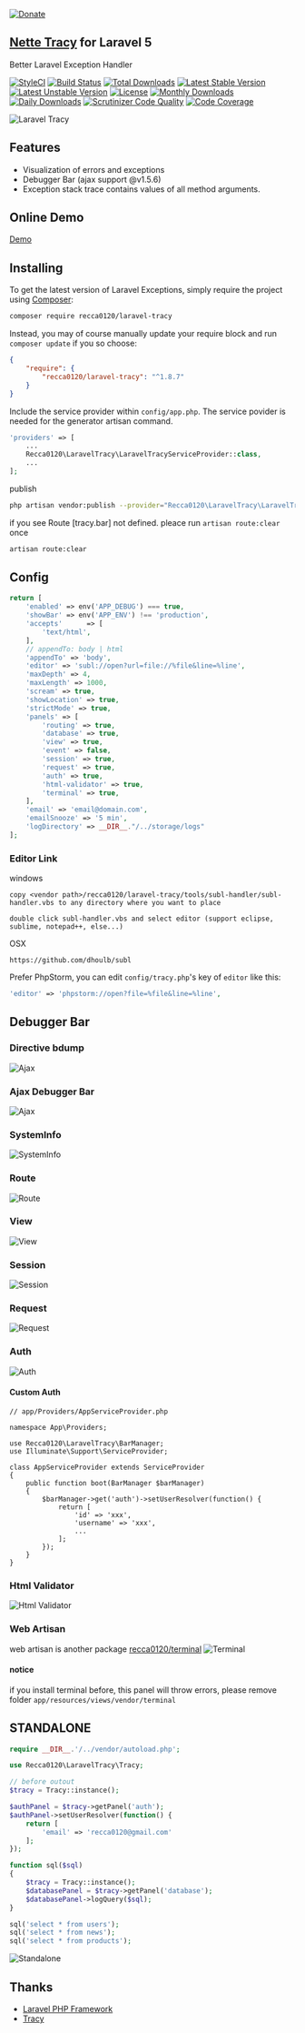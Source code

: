 [![Donate](https://img.shields.io/badge/Donate-PayPal-green.svg)](https://www.paypal.com/cgi-bin/webscr?cmd=_s-xclick&hosted_button_id=YNNLC9V28YDPN)

## [Nette Tracy](https://github.com/nette/tracy.git) for Laravel 5

Better Laravel Exception Handler

[![StyleCI](https://styleci.io/repos/40661503/shield?style=flat)](https://styleci.io/repos/40661503)
[![Build Status](https://travis-ci.org/recca0120/laravel-tracy.svg)](https://travis-ci.org/recca0120/laravel-tracy)
[![Total Downloads](https://poser.pugx.org/recca0120/laravel-tracy/d/total.svg)](https://packagist.org/packages/recca0120/laravel-tracy)
[![Latest Stable Version](https://poser.pugx.org/recca0120/laravel-tracy/v/stable.svg)](https://packagist.org/packages/recca0120/laravel-tracy)
[![Latest Unstable Version](https://poser.pugx.org/recca0120/laravel-tracy/v/unstable.svg)](https://packagist.org/packages/recca0120/laravel-tracy)
[![License](https://poser.pugx.org/recca0120/laravel-tracy/license.svg)](https://packagist.org/packages/recca0120/laravel-tracy)
[![Monthly Downloads](https://poser.pugx.org/recca0120/laravel-tracy/d/monthly)](https://packagist.org/packages/recca0120/laravel-tracy)
[![Daily Downloads](https://poser.pugx.org/recca0120/laravel-tracy/d/daily)](https://packagist.org/packages/recca0120/laravel-tracy)
[![Scrutinizer Code Quality](https://scrutinizer-ci.com/g/recca0120/laravel-tracy/badges/quality-score.png?b=master)](https://scrutinizer-ci.com/g/recca0120/laravel-tracy/?branch=master)
[![Code Coverage](https://scrutinizer-ci.com/g/recca0120/laravel-tracy/badges/coverage.png?b=master)](https://scrutinizer-ci.com/g/recca0120/laravel-tracy/?branch=master)

![Laravel Tracy](https://user-images.githubusercontent.com/1390554/27463755-382577ac-57fc-11e7-87e5-80eb39db0683.png)

## Features
- Visualization of errors and exceptions
- Debugger Bar (ajax support @v1.5.6)
- Exception stack trace contains values of all method arguments.

## Online Demo
[Demo](https://cdn.rawgit.com/recca0120/laravel-tracy/master/docs/tracy-exception.html)

## Installing

To get the latest version of Laravel Exceptions, simply require the project using [Composer](https://getcomposer.org):

```bash
composer require recca0120/laravel-tracy
```

Instead, you may of course manually update your require block and run `composer update` if you so choose:

```json
{
    "require": {
        "recca0120/laravel-tracy": "^1.8.7"
    }
}
```

Include the service provider within `config/app.php`. The service povider is needed for the generator artisan command.

```php
'providers' => [
    ...
    Recca0120\LaravelTracy\LaravelTracyServiceProvider::class,
    ...
];
```

publish

```bash
php artisan vendor:publish --provider="Recca0120\LaravelTracy\LaravelTracyServiceProvider"
```

if you see Route [tracy.bar] not defined. pleace run `artisan route:clear` once

```bash
artisan route:clear
```

## Config
```php
return [
    'enabled' => env('APP_DEBUG') === true,
    'showBar' => env('APP_ENV') !== 'production',
    'accepts'      => [
        'text/html',
    ],
    // appendTo: body | html
    'appendTo' => 'body',
    'editor' => 'subl://open?url=file://%file&line=%line',
    'maxDepth' => 4,
    'maxLength' => 1000,
    'scream' => true,
    'showLocation' => true,
    'strictMode' => true,
    'panels' => [
        'routing' => true,
        'database' => true,
        'view' => true,
        'event' => false,
        'session' => true,
        'request' => true,
        'auth' => true,
        'html-validator' => true,
        'terminal' => true,
    ],
    'email' => 'email@domain.com',
    'emailSnooze' => '5 min',
    'logDirectory' => __DIR__."/../storage/logs"
];
```

### Editor Link

windows
```
copy <vendor path>/recca0120/laravel-tracy/tools/subl-handler/subl-handler.vbs to any directory where you want to place

double click subl-handler.vbs and select editor (support eclipse, sublime, notepad++, else...)
```

OSX
```
https://github.com/dhoulb/subl
```
Prefer PhpStorm, you can edit `config/tracy.php`'s key of `editor` like this:
```php
'editor' => 'phpstorm://open?file=%file&line=%line',
```

## Debugger Bar

### Directive bdump
![Ajax](https://cdn.rawgit.com/recca0120/laravel-tracy/master/docs/screenshots/bdump.png)

### Ajax Debugger Bar
![Ajax](https://cdn.rawgit.com/recca0120/laravel-tracy/master/docs/screenshots/ajax.png)

### SystemInfo
![SystemInfo](https://cdn.rawgit.com/recca0120/laravel-tracy/master/docs/screenshots/systeminfo.png)

### Route
![Route](https://cdn.rawgit.com/recca0120/laravel-tracy/master/docs/screenshots/route.png)

### View
![View](https://cdn.rawgit.com/recca0120/laravel-tracy/master/docs/screenshots/view.png)

### Session
![Session](https://cdn.rawgit.com/recca0120/laravel-tracy/master/docs/screenshots/session.png)

### Request
![Request](https://cdn.rawgit.com/recca0120/laravel-tracy/master/docs/screenshots/request.png)

### Auth
![Auth](https://cdn.rawgit.com/recca0120/laravel-tracy/master/docs/screenshots/login.png)

#### Custom Auth
```
// app/Providers/AppServiceProvider.php

namespace App\Providers;

use Recca0120\LaravelTracy\BarManager;
use Illuminate\Support\ServiceProvider;

class AppServiceProvider extends ServiceProvider
{
    public function boot(BarManager $barManager)
    {
        $barManager->get('auth')->setUserResolver(function() {
            return [
                'id' => 'xxx',
                'username' => 'xxx',
                ...
            ];
        });
    }
}
```


### Html Validator
![Html Validator](https://cdn.rawgit.com/recca0120/laravel-tracy/master/docs/screenshots/html-validator.png)

### Web Artisan
web artisan is another package [recca0120/terminal](https://github.com/recca0120/laravel-terminal)
![Terminal](https://cdn.rawgit.com/recca0120/laravel-tracy/master/docs/screenshots/terminal.png)

#### notice
if you install terminal before, this panel will throw errors, please remove folder `app/resources/views/vendor/terminal`

## STANDALONE

```php
require __DIR__.'/../vendor/autoload.php';

use Recca0120\LaravelTracy\Tracy;

// before outout
$tracy = Tracy::instance();

$authPanel = $tracy->getPanel('auth');
$authPanel->setUserResolver(function() {
    return [
        'email' => 'recca0120@gmail.com'
    ];
});

function sql($sql)
{
    $tracy = Tracy::instance();
    $databasePanel = $tracy->getPanel('database');
    $databasePanel->logQuery($sql);
}

sql('select * from users');
sql('select * from news');
sql('select * from products');
```

![Standalone](https://cdn.rawgit.com/recca0120/laravel-tracy/master/docs/screenshots/standalone.png)

## Thanks

- [Laravel PHP Framework](https://github.com/laravel/laravel)
- [Tracy](https://github.com/nette/tracy)
